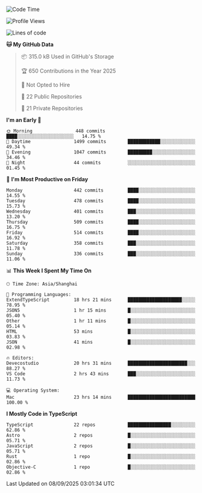 <!--START_SECTION:waka-->
![Code Time](http://img.shields.io/badge/Code%20Time-4%2C067%20hrs%2015%20mins-blue)

![Profile Views](http://img.shields.io/badge/Profile%20Views-0-blue)

![Lines of code](https://img.shields.io/badge/From%20Hello%20World%20I%27ve%20Written-3.2%20million%20lines%20of%20code-blue)

**🐱 My GitHub Data** 

> 📦 315.0 kB Used in GitHub's Storage 
 > 
> 🏆 650 Contributions in the Year 2025
 > 
> 🚫 Not Opted to Hire
 > 
> 📜 22 Public Repositories 
 > 
> 🔑 21 Private Repositories 
 > 
**I'm an Early 🐤** 

```text
🌞 Morning                448 commits         ████░░░░░░░░░░░░░░░░░░░░░   14.75 % 
🌆 Daytime                1499 commits        ████████████░░░░░░░░░░░░░   49.34 % 
🌃 Evening                1047 commits        █████████░░░░░░░░░░░░░░░░   34.46 % 
🌙 Night                  44 commits          ░░░░░░░░░░░░░░░░░░░░░░░░░   01.45 % 
```
📅 **I'm Most Productive on Friday** 

```text
Monday                   442 commits         ████░░░░░░░░░░░░░░░░░░░░░   14.55 % 
Tuesday                  478 commits         ████░░░░░░░░░░░░░░░░░░░░░   15.73 % 
Wednesday                401 commits         ███░░░░░░░░░░░░░░░░░░░░░░   13.20 % 
Thursday                 509 commits         ████░░░░░░░░░░░░░░░░░░░░░   16.75 % 
Friday                   514 commits         ████░░░░░░░░░░░░░░░░░░░░░   16.92 % 
Saturday                 358 commits         ███░░░░░░░░░░░░░░░░░░░░░░   11.78 % 
Sunday                   336 commits         ███░░░░░░░░░░░░░░░░░░░░░░   11.06 % 
```


📊 **This Week I Spent My Time On** 

```text
🕑︎ Time Zone: Asia/Shanghai

💬 Programming Languages: 
ExtendTypeScript         18 hrs 21 mins      ████████████████████░░░░░   78.95 % 
JSON5                    1 hr 15 mins        █░░░░░░░░░░░░░░░░░░░░░░░░   05.40 % 
Other                    1 hr 11 mins        █░░░░░░░░░░░░░░░░░░░░░░░░   05.14 % 
HTML                     53 mins             █░░░░░░░░░░░░░░░░░░░░░░░░   03.83 % 
JSON                     41 mins             █░░░░░░░░░░░░░░░░░░░░░░░░   02.98 % 

🔥 Editors: 
Devecostudio             20 hrs 31 mins      ██████████████████████░░░   88.27 % 
VS Code                  2 hrs 43 mins       ███░░░░░░░░░░░░░░░░░░░░░░   11.73 % 

💻 Operating System: 
Mac                      23 hrs 14 mins      █████████████████████████   100.00 % 
```

**I Mostly Code in TypeScript** 

```text
TypeScript               22 repos            ████████████████░░░░░░░░░   62.86 % 
Astro                    2 repos             █░░░░░░░░░░░░░░░░░░░░░░░░   05.71 % 
JavaScript               2 repos             █░░░░░░░░░░░░░░░░░░░░░░░░   05.71 % 
Rust                     1 repo              █░░░░░░░░░░░░░░░░░░░░░░░░   02.86 % 
Objective-C              1 repo              █░░░░░░░░░░░░░░░░░░░░░░░░   02.86 % 
```




 Last Updated on 08/09/2025 03:01:34 UTC
<!--END_SECTION:waka-->